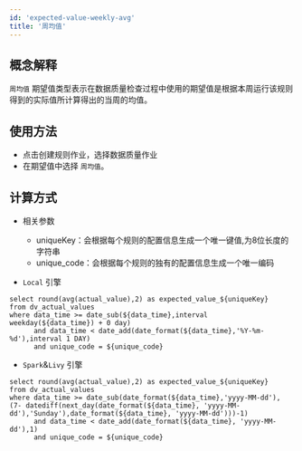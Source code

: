 ```yaml
---
id: 'expected-value-weekly-avg'
title: '周均值'
---
```


## 概念解释
`周均值` 期望值类型表示在数据质量检查过程中使用的期望值是根据本周运行该规则得到的实际值所计算得出的当周的均值。

## 使用方法
- 点击创建规则作业，选择数据质量作业
- 在期望值中选择 `周均值`。

## 计算方式
- 相关参数
    - uniqueKey：会根据每个规则的配置信息生成一个唯一键值,为8位长度的字符串
    - unique_code：会根据每个规则的独有的配置信息生成一个唯一编码

- `Local` 引擎
```
select round(avg(actual_value),2) as expected_value_${uniqueKey}
from dv_actual_values 
where data_time >= date_sub(${data_time},interval weekday(${data_time}) + 0 day)
      and data_time < date_add(date_format(${data_time},'%Y-%m-%d'),interval 1 DAY) 
      and unique_code = ${unique_code}
``` 

- `Spark`&`Livy` 引擎
```
select round(avg(actual_value),2) as expected_value_${uniqueKey}
from dv_actual_values 
where data_time >= date_sub(date_format(${data_time},'yyyy-MM-dd'), (7- datediff(next_day(date_format(${data_time}, 'yyyy-MM-dd'),'Sunday'),date_format(${data_time}, 'yyyy-MM-dd')))-1)
      and data_time < date_add(date_format(${data_time}, 'yyyy-MM-dd'),1) 
      and unique_code = ${unique_code}
``` 